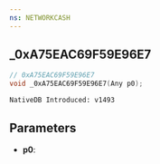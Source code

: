 ```yaml
---
ns: NETWORKCASH
---
```

## _0xA75EAC69F59E96E7

```c
// 0xA75EAC69F59E96E7
void _0xA75EAC69F59E96E7(Any p0);
```

```
NativeDB Introduced: v1493
```

## Parameters
* **p0**:
